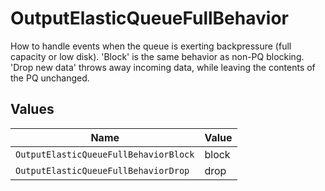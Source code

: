 # OutputElasticQueueFullBehavior

How to handle events when the queue is exerting backpressure (full capacity or low disk). 'Block' is the same behavior as non-PQ blocking. 'Drop new data' throws away incoming data, while leaving the contents of the PQ unchanged.


## Values

| Name                                  | Value                                 |
| ------------------------------------- | ------------------------------------- |
| `OutputElasticQueueFullBehaviorBlock` | block                                 |
| `OutputElasticQueueFullBehaviorDrop`  | drop                                  |